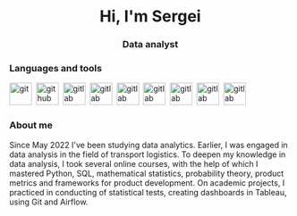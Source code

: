 <div id="header" align="center">
	<h1>Hi, I'm Sergei</h1>
	<h3>Data analyst</h3>
</div>

### Languages and tools

<img src="https://cdn.jsdelivr.net/gh/devicons/devicon/icons/git/git-plain-wordmark.svg" title="git" width="40" height="40"/>&nbsp;
<img src="https://cdn.jsdelivr.net/gh/devicons/devicon/icons/github/github-original-wordmark.svg" title="github" width="40" height="40"/>&nbsp;
<img src="https://cdn.jsdelivr.net/gh/devicons/devicon/icons/gitlab/gitlab-original.svg" title="gitlab" width="40" height="40"/>&nbsp;
<img src="https://cdn.jsdelivr.net/gh/devicons/devicon/icons/jupyter/jupyter-original-wordmark.svg" title="gitlab" width="40" height="40"/>&nbsp;
<img src="https://cdn.jsdelivr.net/gh/devicons/devicon/icons/numpy/numpy-original.svg" title="gitlab" width="40" height="40"/>&nbsp;
<img src="https://cdn.jsdelivr.net/gh/devicons/devicon/icons/pandas/pandas-original-wordmark.svg" title="gitlab" width="40" height="40"/>&nbsp;
<img src="https://cdn.jsdelivr.net/gh/devicons/devicon/icons/postgresql/postgresql-plain-wordmark.svg" title="gitlab" width="40" height="40"/>&nbsp;
<img src="https://cdn.jsdelivr.net/gh/devicons/devicon/icons/python/python-original-wordmark.svg" title="gitlab" width="40" height="40"/>&nbsp;
<img src="https://cdn.jsdelivr.net/gh/devicons/devicon/icons/anaconda/anaconda-original.svg" title="gitlab" width="40" height="40"/>&nbsp;

### About me

Since May 2022 I've been studying data analytics. Earlier, I was engaged in data analysis in the field of transport logistics.
To deepen my knowledge in data analysis, I took several online courses, with the help of which I mastered Python, SQL, mathematical statistics, probability theory, product metrics and frameworks for product development. On academic projects, I practiced in conducting of statistical tests, creating dashboards in Tableau, using Git and Airflow.
